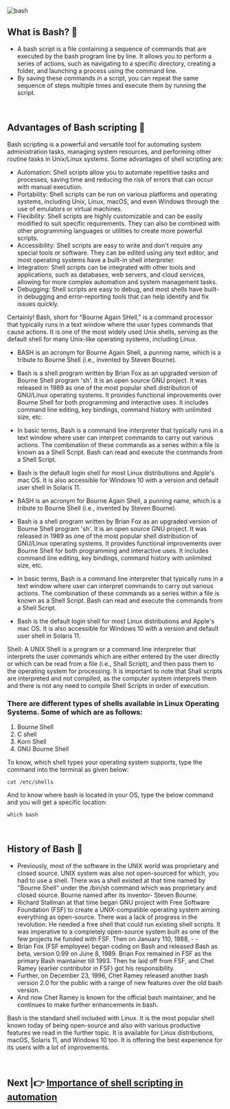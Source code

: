 
![bash](https://github.com/lioneltchami/A-Shell-Script/assets/85627085/34907cf1-ec47-4c73-8d64-5f50374b8462)

## What is Bash? 🤔

- A bash script is a file containing a sequence of commands that are executed by the bash program line by line. It allows you to perform a series of actions, such as navigating to a specific directory, creating a folder, and launching a process using the command line.
- By saving these commands in a script, you can repeat the same sequence of steps multiple times and execute them by running the script.

<br>

## Advantages of Bash scripting 🤩

Bash scripting is a powerful and versatile tool for automating system administration tasks, managing system resources, and performing other routine tasks in Unix/Linux systems. Some advantages of shell scripting are:

- Automation: Shell scripts allow you to automate repetitive tasks and processes, saving time and reducing the risk of errors that can occur with manual execution.
- Portability: Shell scripts can be run on various platforms and operating systems, including Unix, Linux, macOS, and even Windows through the use of emulators or virtual machines.
- Flexibility: Shell scripts are highly customizable and can be easily modified to suit specific requirements. They can also be combined with other programming languages or utilities to create more powerful scripts.
- Accessibility: Shell scripts are easy to write and don't require any special tools or software. They can be edited using any text editor, and most operating systems have a built-in shell interpreter.
- Integration: Shell scripts can be integrated with other tools and applications, such as databases, web servers, and cloud services, allowing for more complex automation and system management tasks.
- Debugging: Shell scripts are easy to debug, and most shells have built-in debugging and error-reporting tools that can help identify and fix issues quickly.

Certainly! Bash, short for "Bourne Again SHell," is a command processor that typically runs in a text window where the user types commands that cause actions. It is one of the most widely used Unix shells, serving as the default shell for many Unix-like operating systems, including Linux.

- BASH is an acronym for Bourne Again Shell, a punning name, which is a tribute to Bourne Shell (i.e., invented by Steven Bourne).

- Bash is a shell program written by Brian Fox as an upgraded version of Bourne Shell program 'sh'. It is an open source GNU project. It was released in 1989 as one of the most popular shell distribution of GNU/Linux operating systems. It provides functional improvements over Bourne Shell for both programming and interactive uses. It includes command line editing, key bindings, command history with unlimited size, etc.  
- In basic terms, Bash is a command line interpreter that typically runs in a text window where user can interpret commands to carry out various actions. The combination of these commands as a series within a file is known as a Shell Script. Bash can read and execute the commands from a Shell Script.
- Bash is the default login shell for most Linux distributions and Apple's mac OS. It is also accessible for Windows 10 with a version and default user shell in Solaris 11.
- BASH is an acronym for Bourne Again Shell, a punning name, which is a tribute to Bourne Shell (i.e., invented by Steven Bourne).
- Bash is a shell program written by Brian Fox as an upgraded version of Bourne Shell program 'sh'. It is an open source GNU project. It was released in 1989 as one of the most popular shell distribution of GNU/Linux operating systems. It provides functional improvements over Bourne Shell for both programming and interactive uses. It includes command line editing, key bindings, command history with unlimited size, etc.
- In basic terms, Bash is a command line interpreter that typically runs in a text window where user can interpret commands to carry out various actions. The combination of these commands as a series within a file is known as a Shell Script. Bash can read and execute the commands from a Shell Script.
- Bash is the default login shell for most Linux distributions and Apple's mac OS. It is also accessible for Windows 10 with a version and default user shell in Solaris 11.

Shell: A UNIX Shell is a program or a command line interpreter that interprets the user commands which are either entered by the user directly or which can be read from a file (i.e., Shall Script), and then pass them to the operating system for processing. It is important to note that Shall scripts are interpreted and not compiled, as the computer system interprets them and there is not any need to compile Shell Scripts in order of execution.

### There are different types of shells available in Linux Operating Systems. Some of which are as follows:

1. Bourne Shell
2. C shell
3. Korn Shell
4. GNU Bourne Shell

To know, which shell types your operating system supports, type the command into the terminal as given below:

` cat /etc/shells  `  

And to know where bash is located in your OS, type the below command and you will get a specific location:

` which bash `   

<br>

## History of Bash 🔄

- Previously, most of the software in the UNIX world was proprietary and closed source. UNIX system was also not open-sourced for which, you had to use a shell. There was a shell existed at that time named by "Bourne Shell" under the /bin/sh command which was proprietary and closed source. Bourne named after its inventor- Steven Bourne.
- Richard Stallman at that time began GNU project with Free Software Foundation (FSF) to create a UNIX-compatible operating system aiming everything as open-source. There was a lack of progress in the revolution. He needed a free shell that could run existing shell scripts. It was imperative to a completely open-source system built as one of the few projects he funded with FSF. Then on January 110, 1988, - - 
- Brian Fox (FSF employee) began coding on Bash and released Bash as beta, version 0.99 on June 8, 1989.
Brian Fox remained in FSF as the primary Bash maintainer till 1993. Then he laid off from FSF, and Chet Ramey (earlier contributor in FSF) got his responsibility.
- Further, on December 23, 1996, Chet Ramey released another bash version 2.0 for the public with a range of new features over the old bash version.
- And now Chet Ramey is known for the official bash maintainer, and he continues to make further enhancements in bash.

Bash is the standard shell included with Linux. It is the most popular shell known today of being open-source and also with various productive features we read in the further topic. It is available for Linux distributions, macOS, Solaris 11, and Windows 10 too. It is offering the best experience for its users with a lot of improvements.

<br>

## Next |👉 [Importance of shell scripting in automation](https://github.com/lioneltchami/bash-scripting-tutorial/blob/main/Tutorial-Files/01.Introduction-to-Bash/02.Importance%20of%20shell%20scripting%20in%20automation.md)
